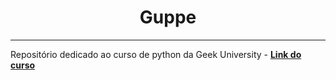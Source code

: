<h1 align="center">Guppe</h1>

---

Repositório dedicado ao curso de python da Geek University - [**Link do curso**](https://www.udemy.com/course/curso-de-programacao-em-python-do-basico-ao-avancado/) 

